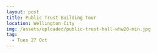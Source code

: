 ```yaml
---
layout: post
title: Public Trust Building Tour
location: Wellington City
img: /assets/uploaded/public-trust-hall-whw20-min.jpg
tag:
  - Tues 27 Oct
---
```

